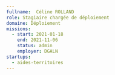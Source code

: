 ```yaml
---
fullname:  Céline ROLLAND 
role: Stagiaire chargée de déploiement
domaine: Déploiement
missions:
  - start: 2021-01-18
    end: 2021-11-06
    status: admin
    employer: DGALN 
startups:
  - aides-territoires
---
```


